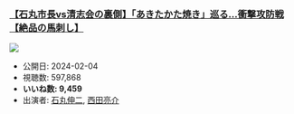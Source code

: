 ### [【石丸市長vs清志会の裏側】「あきたかた焼き」巡る…衝撃攻防戦【絶品の馬刺し】](https://www.youtube.com/watch?v=y_40eyauBAk)
[![](https://img.youtube.com/vi/y_40eyauBAk/sddefault.jpg)](https://www.youtube.com/watch?v=y_40eyauBAk)
-   公開日: 2024-02-04
-   視聴数: 597,868
-   **いいね数: 9,459**
-   出演者: [石丸伸二](/rehacq_fan/people/石丸伸二 "wikilink"), [西田亮介](/rehacq_fan/people/西田亮介 "wikilink")
